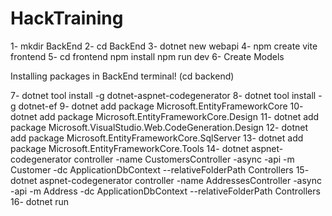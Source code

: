 # HackTraining

1- mkdir BackEnd
2- cd BackEnd
3- dotnet new webapi 
4- npm create vite frontend
5-  cd frontend
  npm install
  npm run dev
6- Create Models

Installing packages in BackEnd terminal! (cd backend)

7- dotnet tool install -g dotnet-aspnet-codegenerator
8- dotnet tool install -g dotnet-ef
9- dotnet add package Microsoft.EntityFrameworkCore
10- dotnet add package Microsoft.EntityFrameworkCore.Design
11- dotnet add package Microsoft.VisualStudio.Web.CodeGeneration.Design
12- dotnet add package Microsoft.EntityFrameworkCore.SqlServer
13- dotnet add package Microsoft.EntityFrameworkCore.Tools
14- dotnet aspnet-codegenerator controller -name CustomersController -async -api -m Customer -dc ApplicationDbContext --relativeFolderPath Controllers
15- dotnet aspnet-codegenerator controller -name AddressesController -async -api -m Address -dc ApplicationDbContext --relativeFolderPath Controllers
16- dotnet run